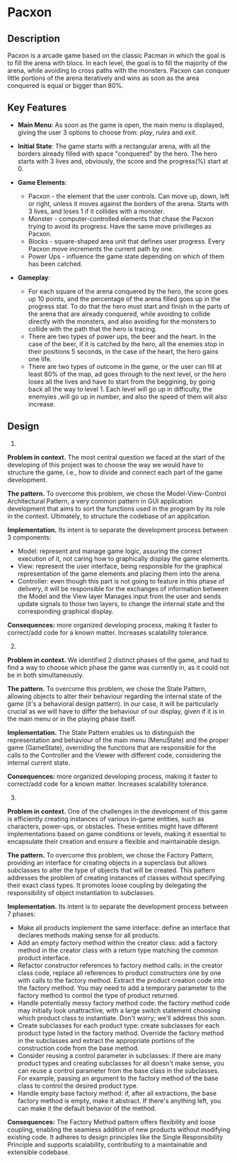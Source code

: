 # Pacxon

## Description

Pacxon is a arcade game based on the classic Pacman in which the goal is to fill the arena with blocs. In each level, the goal is to 
fill the majority of the arena, while avoiding to cross paths with the monsters. Pacxon can conquer little portions of the arena iteratively
and wins as soon as the area conquered is equal or bigger than 80%.

## Key Features

- **Main Menu**: As soon as the game is open, the main menu is displayed, giving the user 3 options to choose from: _play_, _rules_ and _exit_. 

- **Initial State**: The game starts with a rectangular arena, with all the borders already filled with space "conquered" by the hero.
The hero starts with 3 lives and, obviously, the score and the progress(%) start at 0. 

- **Game Elements**:
    - Pacxon - the element that the user controls. Can move up, down, left or right, unless it moves against the borders of the arena. Starts with
3 lives, and loses 1 if it collides with a monster.
    - Monster - computer-controlled elements that chase the Pacxon trying to avoid its progress. Have the same move privilleges as Pacxon.
    - Blocks - square-shaped area unit that defines user progress. Every Pacxon move increments the current path by one.
    - Power Ups - influence the game state depending on which of them has been catched. 

- **Gameplay**:
  - For each square of the arena conquered by the hero, the score goes up 10 points, and the percentage of the arena filled goes up in the progress stat. To do that the hero must start and finish in the parts of the arena that are already conquered, while avoiding to collide directly with the monsters, and also avoiding for the monsters to collide with the path that the hero is tracing.
  - There are two types of power ups, the beer and the heart. In the case of the beer, if it is catched by the hero, all the enemies stop in their positions 5 seconds, in the case of the heart, the hero gains one life. 
  - There are two types of outcome in the game, or the user can fill at least 80% of the map, ad goes through to the next level, or the hero loses all the lives and have to start from the beggining, by going back all the way to level 1. Each level will go up in difficulty, the enemyies ,will go up in number, and also the speed of them will also increase.

## Design

1. 
**Problem in context.**
The most central question we faced at the start of the developing of this project was to choose the way we would have to structure the game, i.e., how to divide and connect each part of the game development.

**The pattern.**
To overcome this problem, we chose the Model-View-Control Architectural Pattern, a very common pattern in GUI application development that aims to sort the functions used in the program by its role in the context.
Ultimately, to structure the codebase of an application.

**Implementation.**
Its intent is to separate the development process between 3 components:
- Model: represent and manage game logic, assuring the correct execution of it, not caring how to graphically display the game elements.
- View: represent the user interface, being responsible for the graphical representation of the game elements and placing them into the arena.
- Controller: even though this part is not going to feature in this phase of delivery, it will be responsible for the exchanges of information between the Model and the View layer
  Manages input from the user and sends update signals to those two layers, to change the internal state and the corresponding graphical display.

**Consequences:** more organized developing process, making it faster to correct/add code for a known matter. Increases scalability tolerance.

2.
**Problem in context.**
We identified 2 distinct phases of the game, and had to find a way to choose which phase the game was currently in, as it could not be in both simultaneously.

**The pattern.**
To overcome this problem, we chose the State Pattern, allowing objects to alter their behaviour regarding the internal state of the game (it's a behavioral design pattern).
In our case, it will be particularly crucial as we will have to differ the behaviour of our display, given if it is in the main menu or in the playing phase itself.

**Implementation.**
The State Pattern enables us to distinguish the representation and behaviour of the main menu (MenuState) and the proper game (GameState), overriding the functions that are responsible for the calls to the Controller and the Viewer
with different code, considering the internal current state.

**Consequences:** more organized developing process, making it faster to correct/add code for a known matter. Increases scalability tolerance.

3.
**Problem in context.**
One of the challenges in the development of this game is efficiently creating instances of various in-game entities, such as characters, power-ups, or obstacles. These entities might have different implementations based on game conditions or levels, making it essential to encapsulate their creation and ensure a flexible and maintainable design.

**The pattern.**
To overcome this problem, we chose the Factory Pattern, providing an interface for creating objects in a superclass but allows subclasses to alter the type of objects that will be created. This pattern addresses the problem of creating instances of classes without specifying their exact class types. It promotes loose coupling by delegating the responsibility of object instantiation to subclasses.

**Implementation.**
Its intent is to separate the development process between 7 phases:
- Make all products implement the same interface: define an interface that declares methods making sense for all products.
- Add an empty factory method within the creator class: add a factory method in the creator class with a return type matching the common product interface.
- Refactor constructor references to factory method calls: in the creator class code, replace all references to product constructors one by one with calls to the factory method. Extract the product creation code into the factory method. You may need to add a temporary parameter to the factory method to control the type of product returned.
- Handle potentially messy factory method code: the factory method code may initially look unattractive, with a large switch statement choosing which product class to instantiate. Don't worry; we'll address this soon.
- Create subclasses for each product type: create subclasses for each product type listed in the factory method. Override the factory method in the subclasses and extract the appropriate portions of the construction code from the base method.
- Consider reusing a control parameter in subclasses: if there are many product types and creating subclasses for all doesn't make sense, you can reuse a control parameter from the base class in the subclasses. For example, passing an argument to the factory method of the base class to control the desired product type.
- Handle empty base factory method: if, after all extractions, the base factory method is empty, make it abstract. If there's anything left, you can make it the default behavior of the method.

**Consequences:** The Factory Method pattern offers flexibility and loose coupling, enabling the seamless addition of new products without modifying existing code. It adheres to design principles like the Single Responsibility Principle and supports scalability, contributing to a maintainable and extensible codebase.
